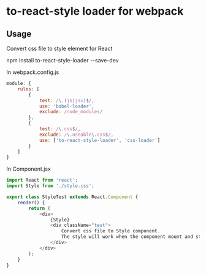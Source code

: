# to-react-style loader for webpack

## Usage
Convert css file to style element for React

npm install to-react-style-loader --save-dev

In webpack.config.js
```js
module: {
    rules: [
        {
            test: /\.(js|jsx)$/,
            use: 'babel-loader',
            exclude: /node_modules/
        },
        {
            test: /\.css$/,
            exclude: /\.useable\.css$/,
            use: ['to-react-style-loader', 'css-loader']
        }
    ]
}
```
In Component.jsx
```js
import React from 'react';
import Style from './style.css';

export class StyleTest extends React.Component {
    render() {
        return (
            <div>
                {Style}
                <div className="test">
                    Convert css file to Style component.
                    The style will work when the component mount and stop working when the component unmount
                </div>
            </div>
        );
    }
}
```
